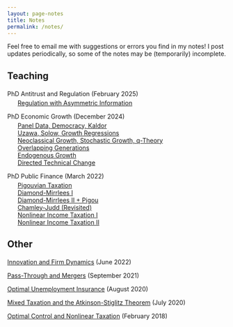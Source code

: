 ```yaml
---
layout: page-notes
title: Notes
permalink: /notes/
---
```



Feel free to email me with suggestions or errors you find in my notes! I post updates periodically, so some of the notes may be (temporarily) incomplete.


<p style = "margin-top:20px"></p>

## Teaching

<p style = "margin-top:20px"></p>


<p><b-custom>PhD Antitrust and Regulation</b-custom> (February 2025)</p>
<ul style="list-style:none; margin-top:-10px">
	<li><a href="/files/notes/14.272/recitation-1.pdf">Regulation with Asymmetric Information</a></li>
</ul>


<p><b-custom>PhD Economic Growth</b-custom> (December 2024)</p>
<ul style="list-style:none; margin-top:-10px">
	<li><a href="/files/notes/14.452/recitation-1.pdf">Panel Data, Democracy, Kaldor</a></li>
	<li><a href="/files/notes/14.452/recitation-2.pdf">Uzawa, Solow, Growth Regressions</a></li>
	<li><a href="/files/notes/14.452/recitation-3.pdf">Neoclassical Growth, Stochastic Growth, q-Theory</a></li>
	<li><a href="/files/notes/14.452/recitation-4.pdf">Overlapping Generations</a></li>
	<li><a href="/files/notes/14.452/recitation-5.pdf">Endogenous Growth</a></li>
	<li><a href="/files/notes/14.452/recitation-6.pdf">Directed Technical Change</a></li>
</ul>

<p><b-custom>PhD Public Finance</b-custom> (March 2022)</p>
<ul style="list-style:none; margin-top:-10px">
	<li><a href="/files/notes/14.471/R1-Pigouvian-Taxation.pdf">Pigouvian Taxation</a></li>
	<li><a href="/files/notes/14.471/R2-Diamond-Mirrlees-I.pdf">Diamond-Mirrlees I</a></li>
	<li><a href="/files/notes/14.471/R3-Diamond-Mirrlees-II-+-Pigou.pdf">Diamond-Mirrlees II + Pigou</a></li>
	<li><a href="/files/notes/14.471/R4-Chamley-Judd-Revisited.pdf">Chamley-Judd (Revisited)</a></li>
	<li><a href="/files/notes/14.471/R5-Nonlinear-Income-Taxation-I.pdf">Nonlinear Income Taxation I</a></li>
	<li><a href="/files/notes/14.471/R6-Nonlinear-Income-Taxation-II.pdf">Nonlinear Income Taxation II</a></li>
</ul>


<p style = "margin-top:20px"></p>

## Other

<p style = "margin-top:20px"></p>


<a href="/files/notes/misc/Innovation-and-Firm-Dynamics.pdf">Innovation and Firm Dynamics</a> (June 2022)

<a href="/files/notes/misc/Pass-Through-and-Mergers.pdf">Pass-Through and Mergers</a> (September 2021)

<a href="/files/notes/misc/Unemployment-Insurance.pdf">Optimal Unemployment Insurance</a> (August 2020)

<a href="/files/notes/misc/Mixed-Tax.pdf">Mixed Taxation and the Atkinson-Stiglitz Theorem</a> (July 2020)

<a href="/files/notes/misc/Optimal-Control-Nonlinear-Taxation.pdf">Optimal Control and Nonlinear Taxation</a> (February 2018)